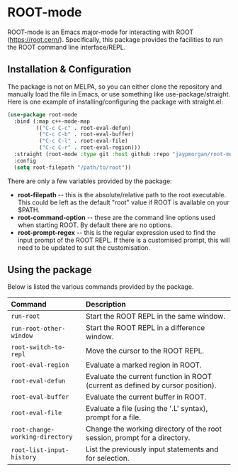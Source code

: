 # ROOT-mode

ROOT-mode is an Emacs major-mode for interacting with ROOT
(https://root.cern/). Specifically, this package provides the
facilities to run the ROOT command line interface/REPL.

## Installation & Configuration

The package is not on MELPA, so you can either clone the repository
and manually load the file in Emacs, or use something like
use-package/straight. Here is one example of installing/configuring
the package with straight.el:

```lisp
(use-package root-mode
  :bind (:map c++-mode-map
	     (("C-c C-c" . root-eval-defun)
	      ("C-c C-b" . root-eval-buffer)
	      ("C-c C-l" . root-eval-file)
	      ("C-c C-r" . root-eval-region)))
  :straight (root-mode :type git :host github :repo "jaypmorgan/root-mode")
  :config
  (setq root-filepath "/path/to/root"))
```

There are only a few variables provided by the package:

- **root-filepath** -- this is the absolute/relative path to the root
  executable. This could be left as the default "root" value if ROOT
  is available on your $PATH.
- **root-command-option** -- these are the command line options used
  when starting ROOT. By default there are no options.
- **root-prompt-regex** -- this is the regular expression used to find
  the input prompt of the ROOT REPL. If there is a customised prompt,
  this will need to be updated to suit the customisation.
  
## Using the package

Below is listed the various commands provided by the package.

| Command                         | Description                                                                    |
|:--------------------------------|:-------------------------------------------------------------------------------|
| `run-root`                      | Start the ROOT REPL in the same window.                                        |
| `run-root-other-window`         | Start the ROOT REPL in a difference window.                                    |
| `root-switch-to-repl`           | Move the cursor to the ROOT REPL.                                              |
| `root-eval-region`              | Evaluate a marked region in ROOT.                                              |
| `root-eval-defun`               | Evaluate the current function in ROOT (current as defined by cursor position). |
| `root-eval-buffer`              | Evaluate the current buffer in ROOT.                                           |
| `root-eval-file`                | Evaluate a file (using the '.L' syntax), prompt for a file.                    |
| `root-change-working-directory` | Change the working directory of the root session, prompt for a directory.      |
| `root-list-input-history`       | List the previously input statements and for selection.                        |

